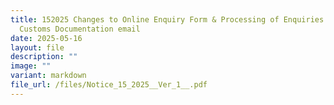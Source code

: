 ```yaml
---
title: 152025 Changes to Online Enquiry Form & Processing of Enquiries Sent to
  Customs Documentation email
date: 2025-05-16
layout: file
description: ""
image: ""
variant: markdown
file_url: /files/Notice_15_2025__Ver_1__.pdf
---
```

